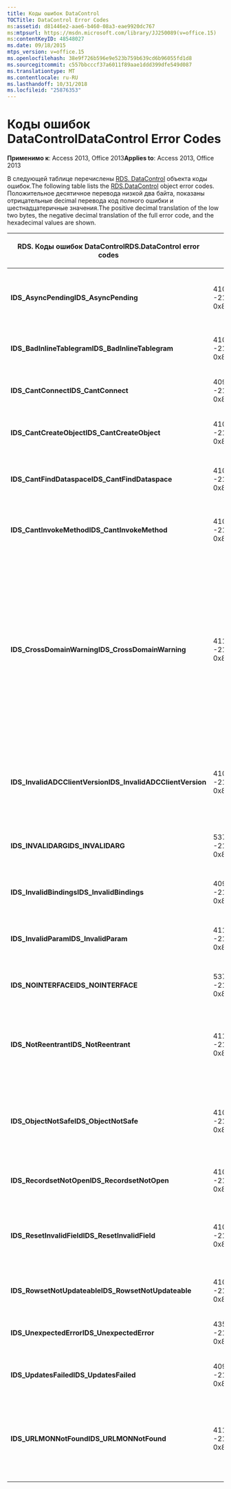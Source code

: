 ```yaml
---
title: Коды ошибок DataControl
TOCTitle: DataControl Error Codes
ms:assetid: d81446e2-aae6-b460-08a3-eae9920dc767
ms:mtpsurl: https://msdn.microsoft.com/library/JJ250089(v=office.15)
ms:contentKeyID: 48548027
ms.date: 09/18/2015
mtps_version: v=office.15
ms.openlocfilehash: 38e9f726b596e9e523b759b639cd6b96055fd1d8
ms.sourcegitcommit: c557bbcccf37a6011f89aae1ddd399dfe549d087
ms.translationtype: MT
ms.contentlocale: ru-RU
ms.lasthandoff: 10/31/2018
ms.locfileid: "25876353"
---
```

# <a name="datacontrol-error-codes"></a><span data-ttu-id="81148-102">Коды ошибок DataControl</span><span class="sxs-lookup"><span data-stu-id="81148-102">DataControl Error Codes</span></span>


<span data-ttu-id="81148-103">**Применимо к**: Access 2013, Office 2013</span><span class="sxs-lookup"><span data-stu-id="81148-103">**Applies to**: Access 2013, Office 2013</span></span>

<span data-ttu-id="81148-104">В следующей таблице перечислены [RDS. DataControl](datacontrol-object-rds.md) объекта коды ошибок.</span><span class="sxs-lookup"><span data-stu-id="81148-104">The following table lists the [RDS.DataControl](datacontrol-object-rds.md) object error codes.</span></span> <span data-ttu-id="81148-105">Положительное десятичное перевода низкой два байта, показаны отрицательные decimal перевода код полного ошибки и шестнадцатеричные значения.</span><span class="sxs-lookup"><span data-stu-id="81148-105">The positive decimal translation of the low two bytes, the negative decimal translation of the full error code, and the hexadecimal values are shown.</span></span>

<table>
<colgroup>
<col style="width: 33%" />
<col style="width: 33%" />
<col style="width: 33%" />
</colgroup>
<thead>
<tr class="header">
<th><p><span data-ttu-id="81148-106">RDS. Коды ошибок DataControl</span><span class="sxs-lookup"><span data-stu-id="81148-106">RDS.DataControl error codes</span></span></p></th>
<th><p><span data-ttu-id="81148-107">Number</span><span class="sxs-lookup"><span data-stu-id="81148-107">Number</span></span></p></th>
<th><p><span data-ttu-id="81148-108">Описание</span><span class="sxs-lookup"><span data-stu-id="81148-108">Description</span></span></p></th>
</tr>
</thead>
<tbody>
<tr class="odd">
<td><p><span data-ttu-id="81148-109"><strong>IDS_AsyncPending</strong></span><span class="sxs-lookup"><span data-stu-id="81148-109"><strong>IDS_AsyncPending</strong></span></span></p></td>
<td><p><span data-ttu-id="81148-110">4107</span><span class="sxs-lookup"><span data-stu-id="81148-110">4107</span></span><br />
<span data-ttu-id="81148-111">-2146824175</span><span class="sxs-lookup"><span data-stu-id="81148-111">-2146824175</span></span><br />
<span data-ttu-id="81148-112">0x800A1011</span><span class="sxs-lookup"><span data-stu-id="81148-112">0x800A1011</span></span></p></td>
<td><p><span data-ttu-id="81148-113">Невозможно выполнить операцию, до асинхронной операции.</span><span class="sxs-lookup"><span data-stu-id="81148-113">Operation cannot be performed while async operation is pending.</span></span></p></td>
</tr>
<tr class="even">
<td><p><span data-ttu-id="81148-114"><strong>IDS_BadInlineTablegram</strong></span><span class="sxs-lookup"><span data-stu-id="81148-114"><strong>IDS_BadInlineTablegram</strong></span></span></p></td>
<td><p><span data-ttu-id="81148-115">4105</span><span class="sxs-lookup"><span data-stu-id="81148-115">4105</span></span><br />
<span data-ttu-id="81148-116">-2146824183</span><span class="sxs-lookup"><span data-stu-id="81148-116">-2146824183</span></span><br />
<span data-ttu-id="81148-117">0x800A1009</span><span class="sxs-lookup"><span data-stu-id="81148-117">0x800A1009</span></span></p></td>
<td><p><span data-ttu-id="81148-118">Недопустимый встроенного tablegram.</span><span class="sxs-lookup"><span data-stu-id="81148-118">Bad inline tablegram.</span></span></p></td>
</tr>
<tr class="odd">
<td><p><span data-ttu-id="81148-119"><strong>IDS_CantConnect</strong></span><span class="sxs-lookup"><span data-stu-id="81148-119"><strong>IDS_CantConnect</strong></span></span></p></td>
<td><p><span data-ttu-id="81148-120">4099</span><span class="sxs-lookup"><span data-stu-id="81148-120">4099</span></span><br />
<span data-ttu-id="81148-121">-2146824189</span><span class="sxs-lookup"><span data-stu-id="81148-121">-2146824189</span></span><br />
<span data-ttu-id="81148-122">0x800A1003</span><span class="sxs-lookup"><span data-stu-id="81148-122">0x800A1003</span></span></p></td>
<td><p><span data-ttu-id="81148-123">Не удается подключиться к серверу.</span><span class="sxs-lookup"><span data-stu-id="81148-123">Cannot connect to server.</span></span></p></td>
</tr>
<tr class="even">
<td><p><span data-ttu-id="81148-124"><strong>IDS_CantCreateObject</strong></span><span class="sxs-lookup"><span data-stu-id="81148-124"><strong>IDS_CantCreateObject</strong></span></span></p></td>
<td><p><span data-ttu-id="81148-125">4100</span><span class="sxs-lookup"><span data-stu-id="81148-125">4100</span></span><br />
<span data-ttu-id="81148-126">-2146824188</span><span class="sxs-lookup"><span data-stu-id="81148-126">-2146824188</span></span><br />
<span data-ttu-id="81148-127">0x800A1004</span><span class="sxs-lookup"><span data-stu-id="81148-127">0x800A1004</span></span></p></td>
<td><p><span data-ttu-id="81148-128">Не удается создать бизнес-объект.</span><span class="sxs-lookup"><span data-stu-id="81148-128">Business object cannot be created.</span></span></p></td>
</tr>
<tr class="odd">
<td><p><span data-ttu-id="81148-129"><strong>IDS_CantFindDataspace</strong></span><span class="sxs-lookup"><span data-stu-id="81148-129"><strong>IDS_CantFindDataspace</strong></span></span></p></td>
<td><p><span data-ttu-id="81148-130">4102</span><span class="sxs-lookup"><span data-stu-id="81148-130">4102</span></span><br />
<span data-ttu-id="81148-131">-2146824186</span><span class="sxs-lookup"><span data-stu-id="81148-131">-2146824186</span></span><br />
<span data-ttu-id="81148-132">0x800A1006</span><span class="sxs-lookup"><span data-stu-id="81148-132">0x800A1006</span></span></p></td>
<td><p><span data-ttu-id="81148-133">Свойство пространства данных не поддерживается.</span><span class="sxs-lookup"><span data-stu-id="81148-133">Dataspace property is not valid.</span></span></p></td>
</tr>
<tr class="even">
<td><p><span data-ttu-id="81148-134"><strong>IDS_CantInvokeMethod</strong></span><span class="sxs-lookup"><span data-stu-id="81148-134"><strong>IDS_CantInvokeMethod</strong></span></span></p></td>
<td><p><span data-ttu-id="81148-135">4101</span><span class="sxs-lookup"><span data-stu-id="81148-135">4101</span></span><br />
<span data-ttu-id="81148-136">-2146824187</span><span class="sxs-lookup"><span data-stu-id="81148-136">-2146824187</span></span><br />
<span data-ttu-id="81148-137">0x800A1005</span><span class="sxs-lookup"><span data-stu-id="81148-137">0x800A1005</span></span></p></td>
<td><p><span data-ttu-id="81148-138">Не удается вызвать метод на бизнес-объект.</span><span class="sxs-lookup"><span data-stu-id="81148-138">Method cannot be invoked on business object.</span></span></p></td>
</tr>
<tr class="odd">
<td><p><span data-ttu-id="81148-139"><strong>IDS_CrossDomainWarning</strong></span><span class="sxs-lookup"><span data-stu-id="81148-139"><strong>IDS_CrossDomainWarning</strong></span></span></p></td>
<td><p><span data-ttu-id="81148-140">4112</span><span class="sxs-lookup"><span data-stu-id="81148-140">4112</span></span><br />
<span data-ttu-id="81148-141">-2146824170</span><span class="sxs-lookup"><span data-stu-id="81148-141">-2146824170</span></span><br />
<span data-ttu-id="81148-142">0x800A1016</span><span class="sxs-lookup"><span data-stu-id="81148-142">0x800A1016</span></span></p></td>
<td><p><span data-ttu-id="81148-143">На этой странице получает доступ к данным в другом домене.</span><span class="sxs-lookup"><span data-stu-id="81148-143">This page accesses data on another domain.</span></span> <span data-ttu-id="81148-144">Хотите ли вы разрешить это?</span><span class="sxs-lookup"><span data-stu-id="81148-144">Do you want to allow this?</span></span> <span data-ttu-id="81148-145">Чтобы избежать этого сообщения в Internet Explorer, можно добавить безопасный веб-сайт в зону надежных сайтов на вкладке <strong>Безопасность</strong> диалогового окна <strong>Свойства обозревателя</strong> .</span><span class="sxs-lookup"><span data-stu-id="81148-145">To avoid this message in Internet Explorer, you can add a secure website to your Trusted Sites zone on the <strong>Security</strong> tab of the <strong>Internet Options</strong> dialog box.</span></span></p></td>
</tr>
<tr class="even">
<td><p><span data-ttu-id="81148-146"><strong>IDS_InvalidADCClientVersion</strong></span><span class="sxs-lookup"><span data-stu-id="81148-146"><strong>IDS_InvalidADCClientVersion</strong></span></span></p></td>
<td><p><span data-ttu-id="81148-147">4106</span><span class="sxs-lookup"><span data-stu-id="81148-147">4106</span></span><br />
<span data-ttu-id="81148-148">-2146824176</span><span class="sxs-lookup"><span data-stu-id="81148-148">-2146824176</span></span><br />
<span data-ttu-id="81148-149">0x800A1010</span><span class="sxs-lookup"><span data-stu-id="81148-149">0x800A1010</span></span></p></td>
<td><p><span data-ttu-id="81148-150">Недопустимая версия клиента служб удаленных рабочих СТОЛОВ — Клиент новее сервера.</span><span class="sxs-lookup"><span data-stu-id="81148-150">Invalid RDS Client Version — Client is newer than server.</span></span></p></td>
</tr>
<tr class="odd">
<td><p><span data-ttu-id="81148-151"><strong>IDS_INVALIDARG</strong></span><span class="sxs-lookup"><span data-stu-id="81148-151"><strong>IDS_INVALIDARG</strong></span></span></p></td>
<td><p><span data-ttu-id="81148-152">5376</span><span class="sxs-lookup"><span data-stu-id="81148-152">5376</span></span><br />
<span data-ttu-id="81148-153">-2147019520</span><span class="sxs-lookup"><span data-stu-id="81148-153">-2147019520</span></span><br />
<span data-ttu-id="81148-154">0x80071500</span><span class="sxs-lookup"><span data-stu-id="81148-154">0x80071500</span></span></p></td>
<td><p><span data-ttu-id="81148-155">Один или несколько аргументов являются недопустимыми.</span><span class="sxs-lookup"><span data-stu-id="81148-155">One or more arguments are invalid.</span></span></p></td>
</tr>
<tr class="even">
<td><p><span data-ttu-id="81148-156"><strong>IDS_InvalidBindings</strong></span><span class="sxs-lookup"><span data-stu-id="81148-156"><strong>IDS_InvalidBindings</strong></span></span></p></td>
<td><p><span data-ttu-id="81148-157">4097</span><span class="sxs-lookup"><span data-stu-id="81148-157">4097</span></span><br />
<span data-ttu-id="81148-158">-2146824191</span><span class="sxs-lookup"><span data-stu-id="81148-158">-2146824191</span></span><br />
<span data-ttu-id="81148-159">0x800A1001</span><span class="sxs-lookup"><span data-stu-id="81148-159">0x800A1001</span></span></p></td>
<td><p><span data-ttu-id="81148-160">Ошибка в свойство привязки.</span><span class="sxs-lookup"><span data-stu-id="81148-160">Error in bindings property.</span></span></p></td>
</tr>
<tr class="odd">
<td><p><span data-ttu-id="81148-161"><strong>IDS_InvalidParam</strong></span><span class="sxs-lookup"><span data-stu-id="81148-161"><strong>IDS_InvalidParam</strong></span></span></p></td>
<td><p><span data-ttu-id="81148-162">4110</span><span class="sxs-lookup"><span data-stu-id="81148-162">4110</span></span><br />
<span data-ttu-id="81148-163">-2146824172</span><span class="sxs-lookup"><span data-stu-id="81148-163">-2146824172</span></span><br />
<span data-ttu-id="81148-164">0x800A1014</span><span class="sxs-lookup"><span data-stu-id="81148-164">0x800A1014</span></span></p></td>
<td><p><span data-ttu-id="81148-165">Один или несколько аргументов являются недопустимыми.</span><span class="sxs-lookup"><span data-stu-id="81148-165">One or more arguments are invalid.</span></span></p></td>
</tr>
<tr class="even">
<td><p><span data-ttu-id="81148-166"><strong>IDS_NOINTERFACE</strong></span><span class="sxs-lookup"><span data-stu-id="81148-166"><strong>IDS_NOINTERFACE</strong></span></span></p></td>
<td><p><span data-ttu-id="81148-167">5377</span><span class="sxs-lookup"><span data-stu-id="81148-167">5377</span></span><br />
<span data-ttu-id="81148-168">-2147019519</span><span class="sxs-lookup"><span data-stu-id="81148-168">-2147019519</span></span><br />
<span data-ttu-id="81148-169">0x80071501</span><span class="sxs-lookup"><span data-stu-id="81148-169">0x80071501</span></span></p></td>
<td><p><span data-ttu-id="81148-170">Интерфейс не поддерживается.</span><span class="sxs-lookup"><span data-stu-id="81148-170">No such interface is supported.</span></span></p></td>
</tr>
<tr class="odd">
<td><p><span data-ttu-id="81148-171"><strong>IDS_NotReentrant</strong></span><span class="sxs-lookup"><span data-stu-id="81148-171"><strong>IDS_NotReentrant</strong></span></span></p></td>
<td><p><span data-ttu-id="81148-172">4111</span><span class="sxs-lookup"><span data-stu-id="81148-172">4111</span></span><br />
<span data-ttu-id="81148-173">-2146824171</span><span class="sxs-lookup"><span data-stu-id="81148-173">-2146824171</span></span><br />
<span data-ttu-id="81148-174">0x800A1015</span><span class="sxs-lookup"><span data-stu-id="81148-174">0x800A1015</span></span></p></td>
<td><p><span data-ttu-id="81148-175">Невозможно выполнить запрос, во время обработчика событий обрабатывается в данный момент.</span><span class="sxs-lookup"><span data-stu-id="81148-175">Request cannot be executed while the event handler is still processing.</span></span></p></td>
</tr>
<tr class="even">
<td><p><span data-ttu-id="81148-176"><strong>IDS_ObjectNotSafe</strong></span><span class="sxs-lookup"><span data-stu-id="81148-176"><strong>IDS_ObjectNotSafe</strong></span></span></p></td>
<td><p><span data-ttu-id="81148-177">4103</span><span class="sxs-lookup"><span data-stu-id="81148-177">4103</span></span><br />
<span data-ttu-id="81148-178">-2146824185</span><span class="sxs-lookup"><span data-stu-id="81148-178">-2146824185</span></span><br />
<span data-ttu-id="81148-179">0x800A1007</span><span class="sxs-lookup"><span data-stu-id="81148-179">0x800A1007</span></span></p></td>
<td><p><span data-ttu-id="81148-180">Параметры безопасности на данном компьютере запрещают создание бизнес-объекта.</span><span class="sxs-lookup"><span data-stu-id="81148-180">Safety settings on this computer prohibit creation of business object.</span></span></p></td>
</tr>
<tr class="odd">
<td><p><span data-ttu-id="81148-181"><strong>IDS_RecordsetNotOpen</strong></span><span class="sxs-lookup"><span data-stu-id="81148-181"><strong>IDS_RecordsetNotOpen</strong></span></span></p></td>
<td><p><span data-ttu-id="81148-182">4109</span><span class="sxs-lookup"><span data-stu-id="81148-182">4109</span></span><br />
<span data-ttu-id="81148-183">-2146824173</span><span class="sxs-lookup"><span data-stu-id="81148-183">-2146824173</span></span><br />
<span data-ttu-id="81148-184">0x800A1013</span><span class="sxs-lookup"><span data-stu-id="81148-184">0x800A1013</span></span></p></td>
<td><p><span data-ttu-id="81148-185"><strong>Набор записей</strong> не открыта.</span><span class="sxs-lookup"><span data-stu-id="81148-185"><strong>Recordset</strong> is not open.</span></span></p></td>
</tr>
<tr class="even">
<td><p><span data-ttu-id="81148-186"><strong>IDS_ResetInvalidField</strong></span><span class="sxs-lookup"><span data-stu-id="81148-186"><strong>IDS_ResetInvalidField</strong></span></span></p></td>
<td><p><span data-ttu-id="81148-187">4108</span><span class="sxs-lookup"><span data-stu-id="81148-187">4108</span></span><br />
<span data-ttu-id="81148-188">-2146824174</span><span class="sxs-lookup"><span data-stu-id="81148-188">-2146824174</span></span><br />
<span data-ttu-id="81148-189">0x800A1012</span><span class="sxs-lookup"><span data-stu-id="81148-189">0x800A1012</span></span></p></td>
<td><p><span data-ttu-id="81148-190">Столбец, указанный в <strong>SortColumn</strong> или <strong>FilterColumn</strong> не существует.</span><span class="sxs-lookup"><span data-stu-id="81148-190">Column specified in <strong>SortColumn</strong> or <strong>FilterColumn</strong> does not exist.</span></span></p></td>
</tr>
<tr class="odd">
<td><p><span data-ttu-id="81148-191"><strong>IDS_RowsetNotUpdateable</strong></span><span class="sxs-lookup"><span data-stu-id="81148-191"><strong>IDS_RowsetNotUpdateable</strong></span></span></p></td>
<td><p><span data-ttu-id="81148-192">4104</span><span class="sxs-lookup"><span data-stu-id="81148-192">4104</span></span><br />
<span data-ttu-id="81148-193">-2146824184</span><span class="sxs-lookup"><span data-stu-id="81148-193">-2146824184</span></span><br />
<span data-ttu-id="81148-194">0x800A1008</span><span class="sxs-lookup"><span data-stu-id="81148-194">0x800A1008</span></span></p></td>
<td><p><span data-ttu-id="81148-195">Не обновляемое набор строк.</span><span class="sxs-lookup"><span data-stu-id="81148-195">Rowset not updateable.</span></span></p></td>
</tr>
<tr class="even">
<td><p><span data-ttu-id="81148-196"><strong>IDS_UnexpectedError</strong></span><span class="sxs-lookup"><span data-stu-id="81148-196"><strong>IDS_UnexpectedError</strong></span></span></p></td>
<td><p><span data-ttu-id="81148-197">4351</span><span class="sxs-lookup"><span data-stu-id="81148-197">4351</span></span><br />
<span data-ttu-id="81148-198">-2146823937</span><span class="sxs-lookup"><span data-stu-id="81148-198">-2146823937</span></span><br />
<span data-ttu-id="81148-199">0x800A10FF</span><span class="sxs-lookup"><span data-stu-id="81148-199">0x800A10FF</span></span></p></td>
<td><p><span data-ttu-id="81148-200">Непредвиденная ошибка.</span><span class="sxs-lookup"><span data-stu-id="81148-200">Unexpected error.</span></span></p></td>
</tr>
<tr class="odd">
<td><p><span data-ttu-id="81148-201"><strong>IDS_UpdatesFailed</strong></span><span class="sxs-lookup"><span data-stu-id="81148-201"><strong>IDS_UpdatesFailed</strong></span></span></p></td>
<td><p><span data-ttu-id="81148-202">4098</span><span class="sxs-lookup"><span data-stu-id="81148-202">4098</span></span><br />
<span data-ttu-id="81148-203">-2146824190</span><span class="sxs-lookup"><span data-stu-id="81148-203">-2146824190</span></span><br />
<span data-ttu-id="81148-204">0x800A1002</span><span class="sxs-lookup"><span data-stu-id="81148-204">0x800A1002</span></span></p></td>
<td><p><span data-ttu-id="81148-205">Не удается обновить базы данных.</span><span class="sxs-lookup"><span data-stu-id="81148-205">Unable to update database.</span></span></p></td>
</tr>
<tr class="even">
<td><p><span data-ttu-id="81148-206"><strong>IDS_URLMONNotFound</strong></span><span class="sxs-lookup"><span data-stu-id="81148-206"><strong>IDS_URLMONNotFound</strong></span></span></p></td>
<td><p><span data-ttu-id="81148-207">4119</span><span class="sxs-lookup"><span data-stu-id="81148-207">4119</span></span><br />
<span data-ttu-id="81148-208">-2146824169</span><span class="sxs-lookup"><span data-stu-id="81148-208">-2146824169</span></span><br />
<span data-ttu-id="81148-209">0x800A1017</span><span class="sxs-lookup"><span data-stu-id="81148-209">0x800A1017</span></span></p></td>
<td><p><span data-ttu-id="81148-210">Свойство <strong>URL-адрес</strong> DataControl требуется системный файл Urlmon.dll, который не удается найти.</span><span class="sxs-lookup"><span data-stu-id="81148-210">DataControl <strong>URL</strong> property requires the system file Urlmon.dll, which cannot be found.</span></span></p></td>
</tr>
</tbody>
</table>

